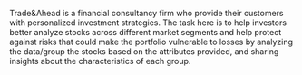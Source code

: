Trade&Ahead is a financial consultancy firm who provide their customers with personalized investment strategies.  The task here is to help investors better analyze stocks across different market segments and help protect against risks that could make the portfolio vulnerable to losses by analyzing the data/group the stocks based on the attributes provided, and sharing insights about the characteristics of each group.
